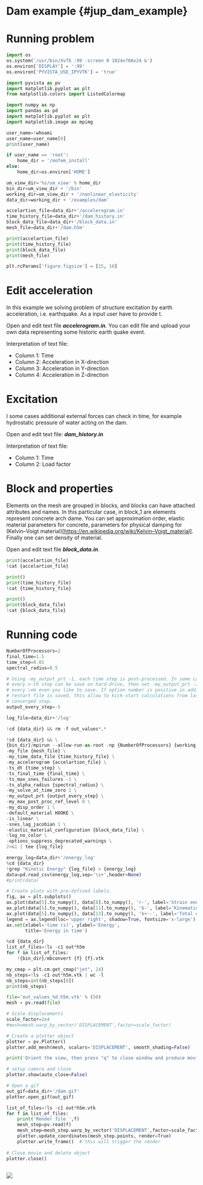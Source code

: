 Dam example {#jup_dam_example}
==============================
# Running problem

```python
import os
os.system('/usr/bin/Xvfb :99 -screen 0 1024x768x24 &')
os.environ['DISPLAY'] = ':99'
os.environ['PYVISTA_USE_IPYVTK'] = 'true'

import pyvista as pv
import matplotlib.pyplot as plt
from matplotlib.colors import ListedColormap

import numpy as np
import pandas as pd
import matplotlib.pyplot as plt
import matplotlib.image as mpimg

user_name=!whoami
user_name=user_name[0]
print(user_name)

if user_name == 'root':
    home_dir = '/mofem_install'
else:
    home_dir=os.environ['HOME']

um_view_dir='%s/um_view' % home_dir
bin_dir=um_view_dir + '/bin'
working_dir=um_view_dir + '/nonlinear_elasticity'
data_dir=working_dir + '/examples/dam'

accelartion_file=data_dir+'/accelerogram.in'
time_history_file=data_dir+'/dam_history.in'
block_data_file=data_dir+'/block_data.in'
mesh_file=data_dir+'/dam.h5m'

print(accelartion_file)
print(time_history_file)
print(block_data_file)
print(mesh_file)

plt.rcParams['figure.figsize'] = [15, 10]
```

<!-- #region -->
# Edit acceleration

In this example we solving problem of structure excitation by earth acceleration, i.e. earthquake. As a input user have to provide t.

Open and edit text file ***accelerogram.in***. You can edit file and upload your own data representing some historic earth quake event.

Interpretation of text file:
- Column 1: Time
- Column 2: Acceleration in X-direction
- Column 3: Acceleration in Y-direction
- Column 4: Acceleration in Z-direction

# Excitation 

I some cases additional external forces can check in time, for example hydrostatic pressure of water acting on the dam. 

Open and edit text file: ***dam_history.in***

Interpretation of text file:
- Column 1: Time
- Column 2: Load factor

# Block and properties

Elements on the mesh are grouped in blocks, and blocks can have attached attributes and names. In this particular case, in block_1 are elements represent concrete arch dame. You can set approximation order, elastic material parameters for concrete, parameters for physical damping for (Kelvin–Voigt material)[https://en.wikipedia.org/wiki/Kelvin–Voigt_material].  Finally one can set density of material. 


Open and edit text file ***block_data.in***.
<!-- #endregion -->

```python
print(accelartion_file)
!cat {accelartion_file}

print()
print(time_history_file)
!cat {time_history_file}

print()
print(block_data_file)
!cat {block_data_file}
```

# Running code

```python
NumberOfProcessors=2
final_time=1.5
time_step=0.01
spectral_radius=0.5

# Using -my_output_prt -1, each time step is post-processed. In some cases
# every n-th step can be save on hard-drive, then set -my_output_prt -2, if
# every \em even you like to save. If option number is positive in addition
# restart file is saved, this allow to kick-start calculations from last
# converged step.
output_every_step=-5

log_file=data_dir+'/log'

!cd {data_dir} && rm -f out_values*.*

!cd {data_dir} && \
{bin_dir}/mpirun --allow-run-as-root -np {NumberOfProcessors} {working_dir}/nonlinear_dynamics \
-my_file {mesh_file} \
-my_time_data_file {time_history_file} \
-my_accelerogram {accelartion_file} \
-ts_dt {time_step} \
-ts_final_time {final_time} \
-ts_max_snes_failures -1 \
-ts_alpha_radius {spectral_radius} \
-my_solve_at_time_zero 1 \
-my_output_prt {output_every_step} \
-my_max_post_proc_ref_level 0 \
-my_disp_order 1 \
-default_material HOOKE \
-is_linear \
-snes_lag_jacobian 1 \
-elastic_material_configuration {block_data_file} \
-log_no_color \
-options_suppress_deprecated_warnings \
2>&1 | tee {log_file}
```

```python
energy_log=data_dir+'/energy_log'
%cd {data_dir}
!grep "Kinetic Energy" {log_file} > {energy_log}
data=pd.read_csv(energy_log,sep='\s+',header=None)
#print(data)

# Create plots with pre-defined labels.
fig, ax = plt.subplots()
ax.plot(data[5].to_numpy(), data[8].to_numpy(), 'r-', label='Strain energy')
ax.plot(data[5].to_numpy(), data[11].to_numpy(), 'b-', label='Kinematic energy')
ax.plot(data[5].to_numpy(), data[13].to_numpy(), 'k+--', label='Total energy')
legend = ax.legend(loc='upper right', shadow=True, fontsize='x-large')
ax.set(xlabel='time (s)', ylabel='Energy',
       title='Energy in time')
```

```python
%cd {data_dir}
list_of_files=!ls -c1 out*h5m
for f in list_of_files:
    !{bin_dir}/mbconvert {f} {f}.vtk
```

```python
my_cmap = plt.cm.get_cmap("jet", 24)
nb_steps=!ls -c1 out*h5m.vtk | wc -l
nb_steps=int(nb_steps[0])
print(nb_steps)

file='out_values_%d.h5m.vtk' % (50)
mesh = pv.read(file)

# Scale displacements
scale_factor=2e4
#mesh=mesh.warp_by_vector('DISPLACEMENT',factor=scale_factor)

# Create a plotter object 
plotter = pv.Plotter()
plotter.add_mesh(mesh, scalars='DISPLACEMENT', smooth_shading=False)

print('Orient the view, then press "q" to close window and produce movie')

# setup camera and close
plotter.show(auto_close=False)

# Open a gif
out_gif=data_dir+'/dam.gif'
plotter.open_gif(out_gif)

list_of_files=!ls -c1 out*h5m.vtk
for f in list_of_files:
    print('Render file ',f)
    mesh_step=pv.read(f)
    mesh_step=mesh_step.warp_by_vector('DISPLACEMENT',factor=scale_factor)
    plotter.update_coordinates(mesh_step.points, render=True)
    plotter.write_frame()  # this will trigger the render
    
# Close movie and delete object
plotter.close()
       
```

![](examples/dam/dam.gif)

```python

```

